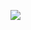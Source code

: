 <a href="https://honglab.tistory.com" target="_blank"><img src="https://img.shields.io/badge/Tistory-000000?style=flat-square&logo=Tistory&logoColor=FFFFFF"/></a>

<!--
**suminhong/suminhong** is a ✨ _special_ ✨ repository because its `README.md` (this file) appears on your GitHub profile.

Here are some ideas to get you started:

- 🔭 I’m currently working on ...
- 🌱 I’m currently learning ...
- 👯 I’m looking to collaborate on ...
- 🤔 I’m looking for help with ...
- 💬 Ask me about ...
- 📫 How to reach me: ...
- 😄 Pronouns: ...
- ⚡ Fun fact: ...
-->

